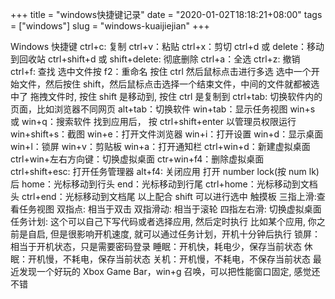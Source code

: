 +++
title = "windows快捷键记录"
date = "2020-01-02T18:18:21+08:00"
tags = ["windows"]
slug = "windows-kuaijiejian"
+++

Windows 快捷键
ctrl+c: 复制
ctrl+v：粘贴
ctrl+x：剪切
ctrl+d 或 delete：移动到回收站
ctrl+shift+d 或 shift+delete: 彻底删除
ctrl+a：全选
ctrl+z: 撤销
ctrl+f: 查找
选中文件按 f2：重命名
按住 ctrl 然后鼠标点击进行多选
选中一个开始文件，然后按住 shift，然后鼠标点击选择一个结束文件，中间的文件就都被选中了
拖拽文件时, 按住 shift 是移动到, 按住 ctrl 是复制到
ctrl+tab: 切换软件内的页面，比如浏览器不同网页
alt+tab：切换软件
win+tab：显示任务视图
win+s 或 win+q：搜索软件
找到应用后， 按 ctrl+shift+enter 以管理员权限运行
win+shift+s：截图
win+e：打开文件浏览器
win+i：打开设置
win+d：显示桌面
win+l：锁屏
win+v：剪贴板
win+a：打开通知栏
ctrl+win+d：新建虚拟桌面
ctrl+win+左右方向键：切换虚拟桌面
ctr+win+f4：删除虚拟桌面
ctrl+shift+esc: 打开任务管理器
alt+f4: 关闭应用
打开 number lock(按 num lk)后
home：光标移动到行头
end：光标移动到行尾
ctrl+home：光标移动到文档头
ctrl+end：光标移动到文档尾
以上配合 shift 可以进行选中
触摸板
三指上滑:查看任务视图
双指点: 相当于双击
双指滑动: 相当于滚轮
四指左右滑: 切换虚拟桌面
任务计划: 这个可以自己下写代码或者选择应用, 然后定时执行
比如某个应用, 你之前是自启, 但是很影响开机速度, 就可以通过任务计划，开机十分钟后执行
锁屏：相当于开机状态，只是需要密码登录
睡眠：开机快，耗电少，保存当前状态
休眠：开机慢，不耗电，保存当前状态
关机：开机慢，不耗电，不保存当前状态
最近发现一个好玩的 Xbox Game Bar，win+g 召唤，可以把性能窗口固定, 感觉还不错
